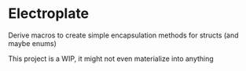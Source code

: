 # Electroplate

Derive macros to create simple encapsulation methods for structs (and maybe enums)

This project is a WIP, it might not even materialize into anything
